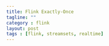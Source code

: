 ```yaml
---
title: Flink Exactly-Once 
tagline: ""
category : flink
layout: post
tags : [flink, streamsets, realtime]
---
```

